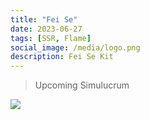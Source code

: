 ```yaml
---
title: "Fei Se"
date: 2023-06-27
tags: [SSR, Flame]
social_image: /media/logo.png
description: Fei Se Kit
---
```


>Upcoming Simulucrum 

![](https://i.postimg.cc/d3KSqMPK/Simulacrum-Fei-Se-Awaken.webp)